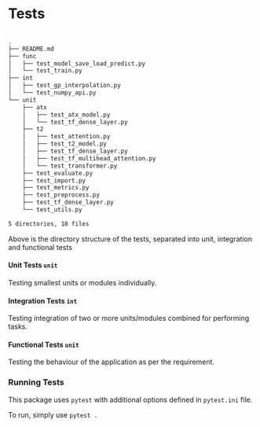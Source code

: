# Tests

```bash

.
├── README.md
├── func
│   ├── test_model_save_load_predict.py
│   └── test_train.py
├── int
│   ├── test_gp_interpolation.py
│   └── test_numpy_api.py
└── unit
    ├── atx
    │   ├── test_atx_model.py
    │   └── test_tf_dense_layer.py
    ├── t2
    │   ├── test_attention.py
    │   ├── test_t2_model.py
    │   ├── test_tf_dense_layer.py
    │   ├── test_tf_multihead_attention.py
    │   └── test_transformer.py
    ├── test_evaluate.py
    ├── test_import.py
    ├── test_metrics.py
    ├── test_preprocess.py
    ├── test_tf_dense_layer.py
    └── test_utils.py

5 directories, 18 files
```

Above is the directory structure of the tests, separated into unit, integration and functional tests

#### Unit Tests `unit`

Testing smallest units or modules individually.

#### Integration Tests `int`

Testing integration of two or more units/modules combined for performing tasks.

#### Functional Tests `unit`

Testing the behaviour of the application as per the requirement.

### Running Tests

This package uses `pytest` with additional options defined in `pytest.ini` file.

To run, simply use `pytest .`

